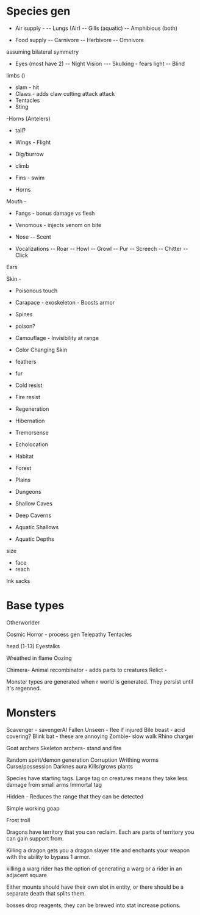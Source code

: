 # Species gen

- Air supply -
-- Lungs (Air)
-- Gills (aquatic)
-- Amphibious (both)

- Food supply
-- Carnivore
-- Herbivore
-- Omnivore

assuming bilateral symmetry

- Eyes (most have 2)
-- Night Vision
--- Skulking - fears light
-- Blind


limbs ()
- slam - hit
- Claws - adds claw cutting attack attack
- Tentacles
- Sting

-Horns (Antelers)

- tail?

- Wings - Flight
- Dig/burrow
- climb
- Fins - swim
- Horns

Mouth - 
 - Fangs - bonus damage vs flesh
 - Venomous - injects venom on bite

 - Nose
 -- Scent
 
- Vocalizations
-- Roar
-- Howl
-- Growl
-- Pur
-- Screech
-- Chitter
-- Click
 
Ears
 

Skin - 
- Poisonous touch
- Carapace - exoskeleton - Boosts armor
- Spines
 - poison?
- Camouflage - Invisibility at range
- Color Changing Skin
- feathers
- fur
 


- Cold resist
- Fire resist
- Regeneration 
- Hibernation

- Tremorsense
- Echolocation

- Habitat
 - Forest
 - Plains
 - Dungeons
 - Shallow Caves
 - Deep Caverns
 - Aquatic Shallows
 - Aquatic Depths


size
- face
- reach



Ink sacks



# Base types

Otherworlder

Cosmic Horror - process gen
  Telepathy
  Tentacles

  head (1-13)
  Eyestalks

  Wreathed in flame
  Oozing



Chimera- Animal recombinator - adds parts to creatures
Relict - 

Monster types are generated when r world is generated.  They persist until it's regenned.


# Monsters

Scavenger - savengerAI
Fallen
Unseen - flee if injured
Bile beast - acid covering?
Blink bat - these are annoying
Zombie- slow walk
Rhino charger

Goat archers
Skeleton archers- stand and fire




Random spirit/demon generation
Corruption
Writhing worms
Curse/possession
Darknes aura
Kills/grows plants

Species have starting tags.
Large tag on creatures means they take less damage from small arms
Immortal tag

Hidden - Reduces the range that they can be detected

Simple working goap

Frost troll

Dragons have territory that you can reclaim.  Each are parts of territory you can gain support from.

Killing a dragon gets you a dragon slayer title and enchants your weapon with the ability to bypass 1 armor.

killing a warg rider has the option of generating a warg or a rider in an adjacent square

Either mounts should have their own slot in entity, or there should be a separate death that splits them.


bosses drop reagents, they can be brewed into stat increase potions.


